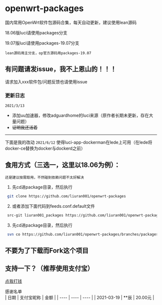 # openwrt-packages
国内常用OpenWrt软件包源码合集，每天自动更新，建议使用lean源码


18.06版luci请使用packages分支


19.07版luci请使用packages-19.07分支

`lean源码用主分支，op官方源码用packages-19.07`

## 有问题请发issue，我不上恩山的！！！
请求加入xxx软件包/问题反馈也请使用issue

### 更新日志
`2021/3/13`
- 添加uu加速器，修改adguardhome的luci来源（原作者长期未更新，存在大量问题）
- ~~证明我还活着~~
*********
下面是我的改动
`2021/6/12`
使得luci-app-dockerman在lede上可用（在lede将docker-ce替换为docker与dockerd之前）
## 食用方式（三选一，这里以18.06为例）：
`还是建议按需取用，不然碰到依赖问题不太好解决`
1. 先cd进package目录，然后执行
```bash
 git clone https://github.com/liuran001/openwrt-packages
```
2. 或者添加下面代码到feeds.conf.default文件
```bash
 src-git liuran001_packages https://github.com/liuran001/openwrt-packages
```
3. 先cd进package目录，然后执行
```bash
 svn co https://github.com/liuran001/openwrt-packages/branches/packages
```

## 不要为了下载而Fork这个项目

## 支持一下？（推荐使用支付宝）
[点我打钱](https://ac59075b964b0715.link.6n6n.top/app/index.php?rootid=123&n=qrpay_free)

感谢名单  
| 日期 | 支付宝昵称 | 金额 |
| ---- | ---- | ---- |
| 2021-03-19 | **辰 | 20.00元 |


